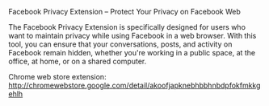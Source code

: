 Facebook Privacy Extension – Protect Your Privacy on Facebook Web

The Facebook Privacy Extension is specifically designed for users who want to maintain privacy while using Facebook in a web browser. With this tool, you can ensure that your conversations, posts, and activity on Facebook remain hidden, whether you're working in a public space, at the office, at home, or on a shared computer.

Chrome web store extension: http://chromewebstore.google.com/detail/akoofjapknebhbbhnbdpfokfmkkgehlh

